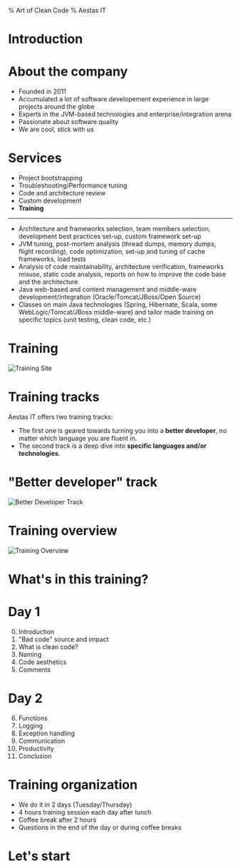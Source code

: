 % Art of Clean Code
% Aestas IT

# Introduction

# About the company

  - Founded in 2011
  - Accumulated a lot of software developement experience in large projects around the globe
  - Experts in the JVM-based technologies and enterprise/integration arena
  - Passionate about software quality
  - We are cool, stick with us

# Services

  - Project bootstrapping
  - Troubleshooting/Performance tuning
  - Code and architecture review 
  - Custom development
  - **Training**

-----------------------------------

  - Architecture and frameworks selection, team members selection, development best practices set-up, custom framework set-up
  - JVM tuning, post-mortem analysis (thread dumps, memory dumps, flight recording), code optimization, set-up and tuning of cache frameworks, load tests
  - Analysis of code maintainability, architecture verification, frameworks misuse, static code analysis, reports on how to improve the code base and the architecture
  - Java web-based and content management and middle-ware development/integration (Oracle/Tomcat/JBoss/Open Source)
  - Classes on main Java technologies (Spring, Hibernate, Scala, some WebLogic/Tomcat/JBoss middle-ware) and tailor made training on specific topics (unit testing, clean code, etc.)

# Training

  ![Training Site](../images/AESTAS_SITE_TRAINING.png)

# Training tracks

  Aestas IT offers two training tracks: 

  * The first one is geared towards turning you into a **better developer**, no matter which language you are fluent in. 
  * The second track is a deep dive into **specific languages and/or technologies**.

# "Better developer" track

  ![Better Developer Track](../images/BETTER_DEVELOPER_TRACK.png)

# Training overview

  ![Training Overview](../images/AESTAS_TRAINING.png)

# What's in this training?

# Day 1

  0. Introduction
  1. "Bad code" source and impact 
  2. What is clean code?
  3. Naming
  4. Code aesthetics
  5. Comments

# Day 2
 
  6. Functions
  7. Logging
  8. Exception handling
  9. Communication
  10. Productivity
  11. Conclusion

# Training organization 

  - We do it in 2 days (Tuesday/Thursday)
  - 4 hours training session each day after lunch
  - Coffee break after 2 hours
  - Questions in the end of the day or during coffee breaks

# Let's start

